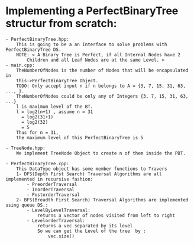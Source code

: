 # Implementing a PerfectBinaryTree structur from scratch: 
    - PerfectBinaryTree.hpp:
        This is going to be a an Interface to solve problems with PerfectBinaryTree DS.
        NOTE: < A Binary Tree is Perfect, if all Internal Nodes have 2 
            Children and all Leaf Nodes are at the same Level. >
    - main.cpp: 
        TheNumberOfNodes is the number of Nodes that will be encapsulated in 
        this->PerfectBinaryTree Object.
        TODO: Only accept input n if n belongs to A = {3, 7, 15, 31, 63, ..., }. 
        TheNumberOfNodes could be only any of Integers {3, 7, 15, 31, 63, ...} 
        l is maximum level of the BT. 
        l = log2(n+1) , assume n = 31 
          = log2(31+1)
          = log2(32)
          = 5
        Thus for n = 31,
        the maximum level of this PerfectBinaryTree is 5
    
    - TreeNode.hpp: 
        We implement TreeNode Object to create n of them inside the PBT.

    - PerfectBinaryTree.cpp:    
        This DataType object has some member functions to Travers
        1- DFS(Depth First Search) Traversal Algorithms are all implemented in recursive fashion:
            - PreorderTraversal
            - InorderTraversal
            - PostorderTraversal
        2- BFS(Breadth First Search) Traversal Algorithms are implemented using queue DS.:
            - LevelByLevelTraversal:
                returns a vector of nodes visited from left to right
            - LevelorderTraversal:
                returns a vec separated by its level
                So we can get the Level of the tree  by :
                    vec.size()
